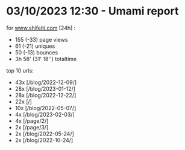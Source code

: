 # 03/10/2023 12:30 - Umami report
for www.shifeiti.com [24h] :

 - 155 (-33) page views
 - 61 (-21) uniques
 - 50 (-13) bounces
 - 3h 58'  (31' 18'') totaltime


top 10 urls:
 - 43x [/blog/2022-12-09/]
 - 28x [/blog/2023-01-12/]
 - 28x [/blog/2022-12-22/]
 - 22x [/]
 - 10x [/blog/2022-05-07/]
 - 4x [/blog/2023-02-03/]
 - 4x [/page/2/]
 - 2x [/page/3/]
 - 2x [/blog/2022-05-24/]
 - 2x [/blog/2022-10-24/]



